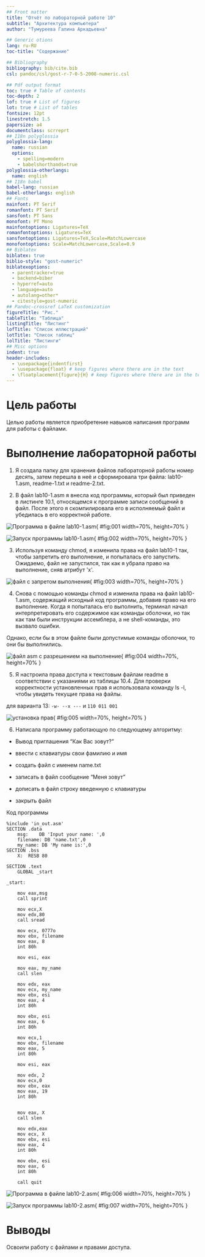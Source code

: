 ```yaml
---
## Front matter
title: "Отчёт по лабораторной работе 10"
subtitle: "Архитектура компьютера"
author: "Тумуреева Галина Аркадьевна"

## Generic otions
lang: ru-RU
toc-title: "Содержание"

## Bibliography
bibliography: bib/cite.bib
csl: pandoc/csl/gost-r-7-0-5-2008-numeric.csl

## Pdf output format
toc: true # Table of contents
toc-depth: 2
lof: true # List of figures
lot: true # List of tables
fontsize: 12pt
linestretch: 1.5
papersize: a4
documentclass: scrreprt
## I18n polyglossia
polyglossia-lang:
  name: russian
  options:
	- spelling=modern
	- babelshorthands=true
polyglossia-otherlangs:
  name: english
## I18n babel
babel-lang: russian
babel-otherlangs: english
## Fonts
mainfont: PT Serif
romanfont: PT Serif
sansfont: PT Sans
monofont: PT Mono
mainfontoptions: Ligatures=TeX
romanfontoptions: Ligatures=TeX
sansfontoptions: Ligatures=TeX,Scale=MatchLowercase
monofontoptions: Scale=MatchLowercase,Scale=0.9
## Biblatex
biblatex: true
biblio-style: "gost-numeric"
biblatexoptions:
  - parentracker=true
  - backend=biber
  - hyperref=auto
  - language=auto
  - autolang=other*
  - citestyle=gost-numeric
## Pandoc-crossref LaTeX customization
figureTitle: "Рис."
tableTitle: "Таблица"
listingTitle: "Листинг"
lofTitle: "Список иллюстраций"
lotTitle: "Список таблиц"
lolTitle: "Листинги"
## Misc options
indent: true
header-includes:
  - \usepackage{indentfirst}
  - \usepackage{float} # keep figures where there are in the text
  - \floatplacement{figure}{H} # keep figures where there are in the text
---
```


# Цель работы

Целью работы является приобретение навыков написания программ для работы с файлами.

# Выполнение лабораторной работы

1. Я создала папку для хранения файлов лабораторной работы номер десять, 
затем перешла в неё и сформировала три файла: lab10-1.asm, readme-1.txt и readme-2.txt.

2. В файл lab10-1.asm я внесла код программы, который был приведен в листинге 10.1, 
относящемся к программе записи сообщений в файл. После этого я скомпилировала 
его в исполняемый файл и убедилась в его корректной работе.

![Программа в файле lab10-1.asm](image/01.png){ #fig:001 width=70%, height=70% }

![Запуск программы lab10-1.asm](image/02.png){ #fig:002 width=70%, height=70% }

3. Используя команду chmod, я изменила права на файл lab10-1 так, 
чтобы запретить его выполнение, и попыталась его запустить. Ожидаемо, файл 
не запустился, так как я убрала право на выполнение, сняв атрибут 'x'.

![файл с запретом выполнения](image/03.png){ #fig:003 width=70%, height=70% }

4. Снова с помощью команды chmod я изменила права на файл lab10-1.asm, 
содержащий исходный код программы, добавив право на его выполнение. Когда я попыталась его 
выполнить, терминал начал интерпретировать его содержимое как команды оболочки, но так 
как там были инструкции ассемблера, а не shell-команды, это вызвало ошибки. 

Однако, если бы в этом файле были допустимые команды оболочки, то они бы выполнились.

![файл asm с разрешением на выполнение](image/04.png){ #fig:004 width=70%, height=70% }

5. Я настроила права доступа к текстовым файлам readme в соответствии с 
указаниями из таблицы 10.4. Для проверки корректности установленных прав я использовала 
команду ls -l, чтобы увидеть текущие права на файлы.

для варианта 13: ```-w- --x ---``` и ```110 011 001```

![установка прав](image/05.png){ #fig:005 width=70%, height=70% }

6. Написала программу работающую по следующему алгоритму:

* Вывод приглашения “Как Вас зовут?”

* ввести с клавиатуры свои фамилию и имя

* создать файл с именем name.txt

* записать в файл сообщение “Меня зовут”

* дописать в файл строку введенную с клавиатуры

* закрыть файл

Код программы

```
%include 'in_out.asm'
SECTION .data
    msg:	DB 'Input your name: ',0
    filename: DB 'name.txt',0
    my_name: DB 'My name is:',0
SECTION .bss
    X:	RESB 80

SECTION .text
    GLOBAL _start

_start:

    mov eax,msg
    call sprint

    mov ecx,X
    mov edx,80
    call sread

    mov ecx, 0777o
    mov ebx, filename
    mov eax, 8
    int 80h
 
    mov esi, eax 

    mov eax, my_name
    call slen 

    mov edx, eax 
    mov ecx, my_name
    mov ebx, esi 
    mov eax, 4
    int 80h 

    mov ebx, esi 
    mov eax, 6 
    int 80h

    mov ecx,1 
    mov ebx, filename 
    mov eax, 5
    int 80h 

    mov esi, eax  
   
    mov edx, 2 
    mov ecx,0
    mov ebx, eax 
    mov eax, 19 
    int 80h 
    

    mov eax, X
    call slen 
   
    mov edx,eax 
    mov ecx, X 
    mov ebx, esi 
    mov eax, 4
    int 80h

    mov ebx, esi 
    mov eax, 6 
    int 80h 
    
    call quit
```

![Программа в файле lab10-2.asm](image/06.png){ #fig:006 width=70%, height=70% }

![Запуск программы lab10-2.asm](image/07.png){ #fig:007 width=70%, height=70% }

# Выводы

Освоили работy с файлами и правами доступа.